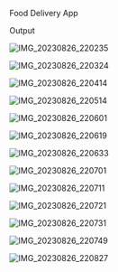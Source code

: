 Food Delivery App

Output

![IMG_20230826_220235](https://github.com/Maclynmac/Food-Delivery-App/assets/118000127/f70e372b-6d22-4821-95f4-ce5d2c627bae)

![IMG_20230826_220324](https://github.com/Maclynmac/Food-Delivery-App/assets/118000127/92afe27c-c4f8-49f1-8492-0d2c332ea9ca)

![IMG_20230826_220414](https://github.com/Maclynmac/Food-Delivery-App/assets/118000127/1e8f1fe6-ef2a-48a3-ae4c-e1356fbb9475)

![IMG_20230826_220514](https://github.com/Maclynmac/Food-Delivery-App/assets/118000127/806a09f6-caca-4f5e-8e21-c9153552b9a0)

![IMG_20230826_220601](https://github.com/Maclynmac/Food-Delivery-App/assets/118000127/2edc7698-2c3a-4684-9f69-4c38f7b45a92)

![IMG_20230826_220619](https://github.com/Maclynmac/Food-Delivery-App/assets/118000127/a3b89a32-9ead-4195-aca6-4a606bbfdb71)

![IMG_20230826_220633](https://github.com/Maclynmac/Food-Delivery-App/assets/118000127/dc60a002-daaf-49e7-acc3-f8b7193c8d39)

![IMG_20230826_220701](https://github.com/Maclynmac/Food-Delivery-App/assets/118000127/a248b95e-50b7-4ccb-a527-d4f776d9e128)

![IMG_20230826_220711](https://github.com/Maclynmac/Food-Delivery-App/assets/118000127/33ec9578-9df6-4445-b67e-adeb107e5c66)

![IMG_20230826_220721](https://github.com/Maclynmac/Food-Delivery-App/assets/118000127/17de38a0-9b97-410e-9b27-7513df38646e)

![IMG_20230826_220731](https://github.com/Maclynmac/Food-Delivery-App/assets/118000127/cd966697-740e-417d-875a-7077ab6d5b62)

![IMG_20230826_220749](https://github.com/Maclynmac/Food-Delivery-App/assets/118000127/c20b2ed9-2136-48a1-86da-d6a5ee6e6e49)

![IMG_20230826_220827](https://github.com/Maclynmac/Food-Delivery-App/assets/118000127/738ed3a6-b170-43c9-b0a6-c3261621048e)
